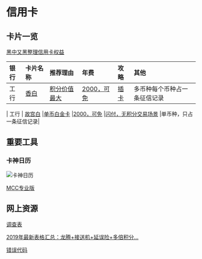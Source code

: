 # 信用卡
## 卡片一览

[黑中又黑整理信用卡权益](https://shimo.im/docs/WJgvfBnQyiw9fbom/)



| 银行 | 卡片名称 | 推荐理由 | 年费 | 攻略 | 其他 |
| :- | :- |  :- |  :- |  :- |  :- | 
| 工行 | [香白](http://www.icbc.com.cn/ICBC/%e7%89%a1%e4%b8%b9%e5%8d%a1/%e5%8d%a1%e7%89%87%e4%b8%96%e7%95%8c/%e8%81%94%e5%90%8d%e5%8d%a1%e4%ba%a7%e5%93%81%e7%b3%bb%e5%88%97/%e5%95%86%e6%97%85%e6%9c%8d%e5%8a%a1%e7%b3%bb%e5%88%97/%e5%b7%a5%e9%93%b6%e9%a6%99%e6%a0%bc%e9%87%8c%e6%8b%89%e4%bf%a1%e7%94%a8%e5%8d%a1/%e5%b7%a5%e9%93%b6%e9%a6%99%e6%a0%bc%e9%87%8c%e6%8b%89%e4%bf%a1%e7%94%a8%e5%8d%a1.htm) |[积分价值最大](https://beyondthe.top/IT) |[2000，可免](https://beyondthe.top/IT) |[插卡](https://beyondthe.top/IT) |多币种每个币种占一条征信记录|

| 工行 | [故宫白](https://beyondthe.top/IT) |[单币白金卡](https://beyondthe.top/IT) |[2000，可免](https://beyondthe.top/IT) |[闪付，无积分交易场景](https://beyondthe.top/IT) |单币种，只占一条征信记录|


## 重要工具
### 卡神日历
![卡神日历](https://beyondthe.top/img/ksrl.png)


[MCC专业版](https://mp.weixin.qq.com/s/qsJudDwlx5RD9KA2-EgfUg)

## 网上资源


[调查表](http://mrw.so/5gG76Z)

[2019年最新表格汇总：龙腾+接送机+延误险+多倍积分...](https://mp.weixin.qq.com/s/xRHmhUhVWvkw7_Yx6lOByg) 

[错误代码](http://www.taoyuande.com/shiyong/13.html)
 
